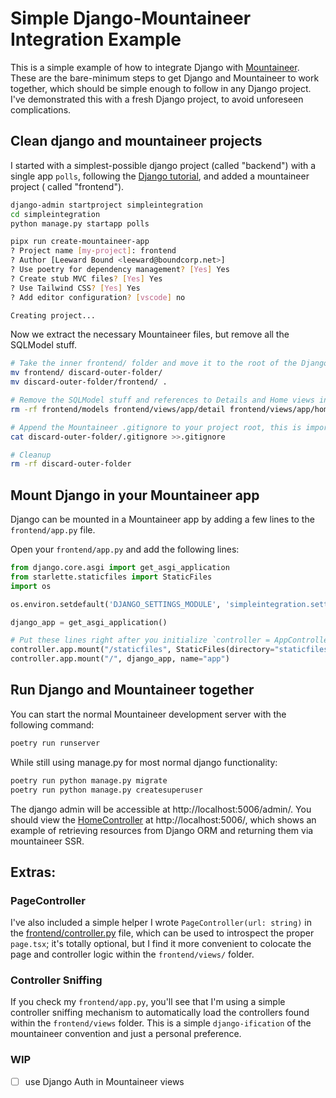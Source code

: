 # Simple Django-Mountaineer Integration Example

This is a simple example of how to integrate Django with [Mountaineer](https://mountaineer.sh).
These are the bare-minimum steps to get Django and Mountaineer to work together, which should be simple enough
to follow in any Django project. I've demonstrated this with a fresh Django project, to avoid unforeseen complications.

## Clean django and mountaineer projects

I started with a simplest-possible django project (called "backend") with a single app `polls`, following
the [Django tutorial](https://docs.djangoproject.com/en/5.0/intro/tutorial01/), and added a mountaineer project (
called "frontend").

```bash
django-admin startproject simpleintegration
cd simpleintegration
python manage.py startapp polls

pipx run create-mountaineer-app
? Project name [my-project]: frontend
? Author [Leeward Bound <leeward@boundcorp.net>]
? Use poetry for dependency management? [Yes] Yes
? Create stub MVC files? [Yes] Yes
? Use Tailwind CSS? [Yes] Yes
? Add editor configuration? [vscode] no

Creating project...
```

Now we extract the necessary Mountaineer files, but remove all the SQLModel stuff.

```bash
# Take the inner frontend/ folder and move it to the root of the Django project
mv frontend/ discard-outer-folder/
mv discard-outer-folder/frontend/ .

# Remove the SQLModel stuff and references to Details and Home views in frontend
rm -rf frontend/models frontend/views/app/detail frontend/views/app/home frontend/controllers/detail.py frontend/controllers/controller.py

# Append the Mountaineer .gitignore to your project root, this is important to ignore _server/ folders -
cat discard-outer-folder/.gitignore >>.gitignore

# Cleanup
rm -rf discard-outer-folder
```

## Mount Django in your Mountaineer app

Django can be mounted in a Mountaineer app by adding a few lines to the `frontend/app.py` file.

Open your `frontend/app.py` and add the following lines:

```python
from django.core.asgi import get_asgi_application
from starlette.staticfiles import StaticFiles
import os

os.environ.setdefault('DJANGO_SETTINGS_MODULE', 'simpleintegration.settings')

django_app = get_asgi_application()

# Put these lines right after you initialize `controller = AppController()`
controller.app.mount("/staticfiles", StaticFiles(directory="staticfiles"), name="static")
controller.app.mount("/", django_app, name="app")
```

## Run Django and Mountaineer together

You can start the normal Mountaineer development server with the following command:

```bash
poetry run runserver
```

While still using manage.py for most normal django functionality:

```bash
poetry run python manage.py migrate
poetry run python manage.py createsuperuser
```

The django admin will be accessible at http://localhost:5006/admin/.
You should view the [HomeController](/frontend/views/app/home/controller.py) at http://localhost:5006/,
which shows an example of retrieving resources from Django ORM and returning them via mountaineer SSR.

## Extras:

### PageController

I've also included a simple helper I wrote `PageController(url: string)` in
the [frontend/controller.py](/frontend/controller.py) file, which can be used to introspect the proper `page.tsx`;
it's totally optional, but I find it more convenient to colocate the page and controller logic within the
`frontend/views/` folder.

### Controller Sniffing

If you check my `frontend/app.py`, you'll see that I'm using a simple controller sniffing mechanism to automatically
load the controllers found within the `frontend/views` folder. This is a simple `django-ification` of the mountaineer
convention and just a personal preference.

### WIP
- [ ] use Django Auth in Mountaineer views

